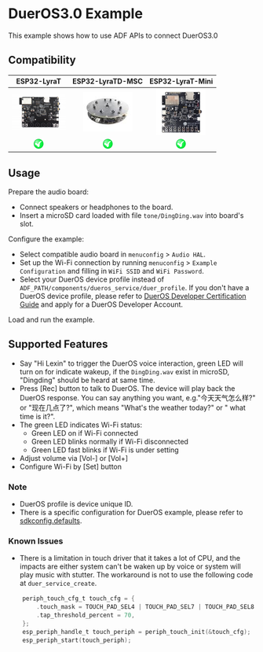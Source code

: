 # DuerOS3.0 Example

This example shows how to use ADF APIs to connect DuerOS3.0

## Compatibility

| ESP32-LyraT | ESP32-LyraTD-MSC | ESP32-LyraT-Mini |
|:-----------:|:---------------:|:----------------:|
| [![alt text](../../docs/_static/esp32-lyrat-v4.3-side-small.jpg "ESP32-LyraT")](https://docs.espressif.com/projects/esp-adf/en/latest/get-started/get-started-esp32-lyrat.html) | [![alt text](../../docs/_static/esp32-lyratd-msc-v2.2-small.jpg "ESP32-LyraTD-MSC")](https://docs.espressif.com/projects/esp-adf/en/latest/get-started/get-started-esp32-lyratd-msc.html) | [![alt text](../../docs/_static/esp32-lyrat-mini-v1.2-small.jpg "ESP32-LyraT-Mini")](https://docs.espressif.com/projects/esp-adf/en/latest/get-started/get-started-esp32-lyrat-mini.html) |
| ![alt text](../../docs/_static/yes-button.png "Compatible") | ![alt text](../../docs/_static/yes-button.png "Compatible") | ![alt text](../../docs/_static/yes-button.png "Compatible") |

## Usage

Prepare the audio board:

- Connect speakers or headphones to the board.
- Insert a microSD card loaded with file `tone/DingDing.wav` into board's slot.

Configure the example:

- Select compatible audio board in `menuconfig` > `Audio HAL`.
- Set up the Wi-Fi connection by running `menuconfig` > `Example Configuration` and filling in `WiFi SSID` and `WiFi Password`.
- Select your DuerOS device profile instead of `ADF_PATH/components/dueros_service/duer_profile`. If you don't have a DuerOS device profile, please refer to [DuerOS Developer Certification Guide](https://dueros.baidu.com/didp/doc/overall/console-guide_markdown) and apply for a DuerOS Developer Account.

Load and run the example.


## Supported Features

- Say "Hi Lexin" to trigger the DuerOS voice interaction, green LED will turn on for indicate wakeup, if the `DingDing.wav` exist in microSD, "Dingding" should be heard at same time.
- Press [Rec] button to talk to DuerOS. The device will play back the DuerOS response. You can say anything you want, e.g."今天天气怎么样?" or "现在几点了?", which means "What's the weather today?" or " what time is it?".
- The green LED indicates Wi-Fi status:
    - Green LED on if Wi-Fi connected
    - Green LED blinks normally if Wi-Fi disconnected
    - Green LED fast blinks if Wi-Fi is under setting
- Adjust volume via [Vol-] or [Vol+]
- Configure Wi-Fi by [Set] button

### Note

- DuerOS profile is device unique ID.
- There is a specific configuration for DuerOS example, please refer to [sdkconfig.defaults](sdkconfig.defaults).

### Known Issues

- There is a limitation in touch driver that it takes a lot of CPU, and the impacts are either system can't be waken up by voice or system will play music with stutter. The workaround is not to  use the following code at `duer_service_create`.

```c
    periph_touch_cfg_t touch_cfg = {
        .touch_mask = TOUCH_PAD_SEL4 | TOUCH_PAD_SEL7 | TOUCH_PAD_SEL8 | TOUCH_PAD_SEL9,
        .tap_threshold_percent = 70,
    };
    esp_periph_handle_t touch_periph = periph_touch_init(&touch_cfg);
    esp_periph_start(touch_periph);
```

